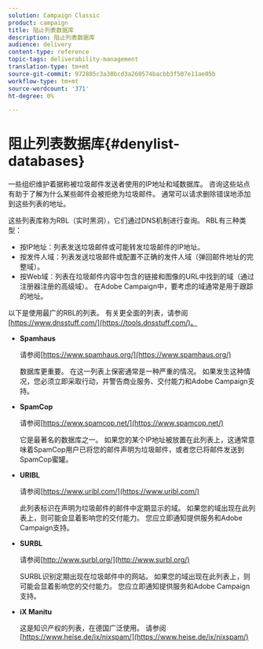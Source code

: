 ```yaml
---
solution: Campaign Classic
product: campaign
title: 阻止列表数据库
description: 阻止列表数据库
audience: delivery
content-type: reference
topic-tags: deliverability-management
translation-type: tm+mt
source-git-commit: 972885c3a38bcd3a260574bacbb3f507e11ae05b
workflow-type: tm+mt
source-wordcount: '371'
ht-degree: 0%

---
```



# 阻止列表数据库{#denylist-databases}

一些组织维护着据称被垃圾邮件发送者使用的IP地址和域数据库。 咨询这些站点有助于了解为什么某些邮件会被拒绝为垃圾邮件。 通常可以请求删除错误地添加到这些列表的地址。

这些列表库称为RBL（实时黑洞），它们通过DNS机制进行查询。 RBL有三种类型：

* 按IP地址：列表发送垃圾邮件或可能转发垃圾邮件的IP地址。
* 按发件人域：列表发送垃圾邮件或配置不正确的发件人域（弹回邮件地址的完整域）。
* 按Web域：列表在垃圾邮件内容中包含的链接和图像的URL中找到的域（通过注册器注册的高级域）。 在Adobe Campaign中，要考虑的域通常是用于跟踪的地址。

以下是使用最广的RBL的列表。 有关更全面的列表，请参阅[https://www.dnsstuff.com/](https://tools.dnsstuff.com/)。

* **Spamhaus**

   请参阅[https://www.spamhaus.org/](https://www.spamhaus.org/)

   数据库更重要。 在这一列表上保密通常是一种严重的情况。 如果发生这种情况，您必须立即采取行动，并警告商业服务、交付能力和Adobe Campaign支持。

* **SpamCop**

   请参阅[https://www.spamcop.net/](https://www.spamcop.net/)

   它是最著名的数据库之一。 如果您的某个IP地址被放置在此列表上，这通常意味着SpamCop用户已将您的邮件声明为垃圾邮件，或者您已将邮件发送到SpamCop蜜罐。

* **URIBL**

   请参阅[https://www.uribl.com/](https://www.uribl.com/)

   此列表标识在声明为垃圾邮件的邮件中定期显示的域。 如果您的域出现在此列表上，则可能会显着影响您的交付能力。 您应立即通知提供服务和Adobe Campaign支持。

* **SURBL**

   请参阅[http://www.surbl.org/](http://www.surbl.org/)

   SURBL识别定期出现在垃圾邮件中的网站。 如果您的域出现在此列表上，则可能会显着影响您的交付能力。 您应立即通知提供服务和Adobe Campaign支持。

* **iX Manitu**

   这是知识产权的列表，在德国广泛使用。 请参阅[https://www.heise.de/ix/nixspam/](https://www.heise.de/ix/nixspam/)

<!--* SORBS

  [https://www.nl.sorbs.net](https://www.nl.sorbs.net) compiles a list of IP addresses that are reputed to be dynamic IP address (i.e. attributed temporarily to ISP subscribers) or "open relay" addresses. Certain domains check whether the IP address of a sender is not listed on this site before accepting email. Checking the IP addresses on this site can prove useful.-->